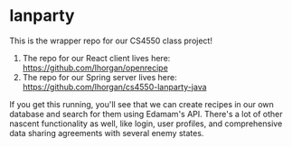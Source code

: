 # lanparty
This is the wrapper repo for our CS4550 class project!

1) The repo for our React client lives here: https://github.com/lhorgan/openrecipe
2) The repo for our Spring server lives here: https://github.com/lhorgan/cs4550-lanparty-java

If you get this running, you'll see that we can create recipes in our own database and search for them using Edamam's API.  There's a lot of other nascent functionality as well, like login, user profiles, and comprehensive data sharing agreements with several enemy states.
